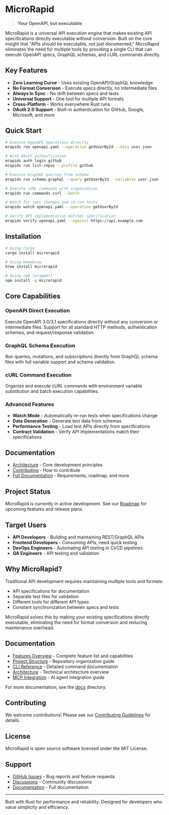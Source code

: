 # MicroRapid

> **Your OpenAPI, but executable**

MicroRapid is a universal API execution engine that makes existing API specifications directly executable without conversion. Built on the core insight that "APIs should be executable, not just documented," MicroRapid eliminates the need for multiple tools by providing a single CLI that can execute OpenAPI specs, GraphQL schemas, and cURL commands directly.

## Key Features

- **Zero Learning Curve** - Uses existing OpenAPI/GraphQL knowledge
- **No Format Conversion** - Execute specs directly, no intermediate files
- **Always In Sync** - No drift between specs and tests
- **Universal Support** - One tool for multiple API formats
- **Cross-Platform** - Works everywhere Rust runs
- **OAuth 2.0 Support** - Built-in authentication for GitHub, Google, Microsoft, and more

## Quick Start

```bash
# Execute OpenAPI operations directly
mrapids run openapi.yaml --operation getUserById --data user.json

# With OAuth authentication
mrapids auth login github
mrapids run list-repos --profile github

# Execute GraphQL queries from schema
mrapids run schema.graphql --query getUserById --variables user.json

# Execute cURL commands with organization
mrapids run commands.curl --batch

# Watch for spec changes and re-run tests
mrapids watch openapi.yaml --operation getUserById

# Verify API implementation matches specification
mrapids verify openapi.yaml --against https://api.example.com
```

## Installation

```bash
# Using Cargo
cargo install microrapid

# Using Homebrew
brew install microrapid

# Using npm (wrapper)
npm install -g microrapid
```

## Core Capabilities

### OpenAPI Direct Execution
Execute OpenAPI 3.0/3.1 specifications directly without any conversion or intermediate files. Support for all standard HTTP methods, authentication schemes, and request/response validation.

### GraphQL Schema Execution
Run queries, mutations, and subscriptions directly from GraphQL schema files with full variable support and schema validation.

### cURL Command Execution
Organize and execute cURL commands with environment variable substitution and batch execution capabilities.

### Advanced Features
- **Watch Mode** - Automatically re-run tests when specifications change
- **Data Generation** - Generate test data from schemas
- **Performance Testing** - Load test APIs directly from specifications
- **Contract Validation** - Verify API implementations match their specifications

## Documentation

- [Architecture](./ARCHITECTURE.md) - Core development principles
- [Contributing](./CONTRIBUTING.md) - How to contribute
- [Full Documentation](./docs/) - Requirements, roadmap, and more

## Project Status

MicroRapid is currently in active development. See our [Roadmap](./docs/ROADMAP.md) for upcoming features and release plans.

## Target Users

- **API Developers** - Building and maintaining REST/GraphQL APIs
- **Frontend Developers** - Consuming APIs, need quick testing
- **DevOps Engineers** - Automating API testing in CI/CD pipelines
- **QA Engineers** - API testing and validation

## Why MicroRapid?

Traditional API development requires maintaining multiple tools and formats:
- API specifications for documentation
- Separate test files for validation
- Different tools for different API types
- Constant synchronization between specs and tests

MicroRapid solves this by making your existing specifications directly executable, eliminating the need for format conversion and reducing maintenance overhead.

## Documentation

- [Features Overview](./docs/FEATURES.md) - Complete feature list and capabilities
- [Project Structure](./docs/PROJECT_STRUCTURE.md) - Repository organization guide
- [CLI Reference](./docs/CLI_REFERENCE.md) - Detailed command documentation
- [Architecture](./docs/ARCHITECTURE.md) - Technical architecture overview
- [MCP Integration](./docs/MCP_INTEGRATION_DESIGN.md) - AI agent integration guide

For more documentation, see the [docs](./docs/) directory.

## Contributing

We welcome contributions! Please see our [Contributing Guidelines](./docs/CONTRIBUTING.md) for details.

## License

MicroRapid is open source software licensed under the MIT License.

## Support

- [GitHub Issues](https://github.com/deepwissen/api-runtime/issues) - Bug reports and feature requests
- [Discussions](https://github.com/deepwissen/api-runtime/discussions) - Community discussions
- [Documentation](./docs/) - Full documentation

---

Built with Rust for performance and reliability. Designed for developers who value simplicity and efficiency.